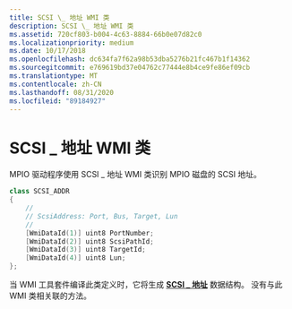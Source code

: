 ```yaml
---
title: SCSI \_ 地址 WMI 类
description: SCSI \_ 地址 WMI 类
ms.assetid: 720cf803-b004-4c63-8884-66b0e07d82c0
ms.localizationpriority: medium
ms.date: 10/17/2018
ms.openlocfilehash: dc634fa7f62a98b53dba5276b21fc467b1f14362
ms.sourcegitcommit: e769619bd37e04762c77444e8b4ce9fe86ef09cb
ms.translationtype: MT
ms.contentlocale: zh-CN
ms.lasthandoff: 08/31/2020
ms.locfileid: "89184927"
---
```

# <a name="scsi_addr-wmi-class"></a>SCSI \_ 地址 WMI 类


MPIO 驱动程序使用 SCSI \_ 地址 WMI 类识别 MPIO 磁盘的 SCSI 地址。

```cpp
class SCSI_ADDR
{
    //
    // ScsiAddress: Port, Bus, Target, Lun
    //
    [WmiDataId(1)] uint8 PortNumber;
    [WmiDataId(2)] uint8 ScsiPathId;
    [WmiDataId(3)] uint8 TargetId;
    [WmiDataId(4)] uint8 Lun;
};
```

当 WMI 工具套件编译此类定义时，它将生成 [**SCSI \_ 地址**](/windows-hardware/drivers/ddi/mpiowmi/ns-mpiowmi-_scsi_addr) 数据结构。 没有与此 WMI 类相关联的方法。

 

